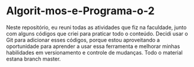 # Algorit-mos-e-Programa-o-2

Neste repositório, eu reuni todas as atividades que fiz na faculdade, junto com alguns códigos que criei para praticar todo o conteúdo. Decidi usar o Git para adicionar esses códigos, porque estou aproveitando a oportunidade para aprender a usar essa ferramenta e melhorar minhas habilidades em versionamento e controle de mudanças. Todo o material estana branch master.

